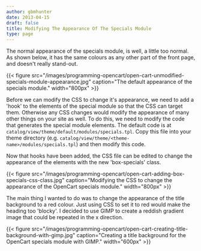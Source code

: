 ```yaml
---
author: gbmhunter
date: 2013-04-15
draft: false
title: Modifying The Appearance Of The Specials Module
type: page
---
```


The normal appearance of the specials module, is well, a little too normal. As shown below, it has the same colours as any other part of the front page, and doesn't really stand-out.

{{< figure src="/images/programming-opencart/open-cart-unmodified-specials-module-appearance.jpg" caption="The default appearance of the specials module."  width="800px" >}}

Before we can modify the CSS to change it's appearance, we need to add a 'hook' to the elements of the special module so that the CSS can target them. Otherwise any CSS changes would modify the appearance of many other things on your site as well. To do this, we need to modify the code that generates the special module elements. The default code is at `catalog/view/theme/default/modules/specials.tpl`. Copy this file into your theme directory (e.g. `catalog/view/theme/<theme-name>/modules/specials.tpl`) and then modify this code.

Now that hooks have been added, the CSS file can be edited to change the appearance of the elements with the new 'box-specials' class.

{{< figure src="/images/programming-opencart/open-cart-adding-box-specials-css-class.jpg" caption="Modifying the CSS to change the appearance of the OpenCart specials module."  width="800px" >}}

The main thing I wanted to do was to change the appearance of the title background to a red colour. Just using CSS to set it to red would make the heading too 'blocky'. I decided to use GIMP to create a reddish gradient  image that could be repeated in the x direction.

{{< figure src="/images/programming-opencart/open-cart-creating-title-background-with-gimp.jpg" caption="Creating a title background for the OpenCart specials module with GIMP."  width="600px" >}}
